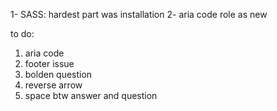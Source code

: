 1- SASS: hardest part was installation 
2- aria code role as new

to do: 
1. aria code
2. footer issue
3. bolden question
4. reverse arrow
5. space btw answer and question

